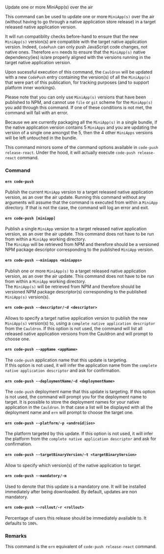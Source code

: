Update one or more MiniApp(s) over the air

This command can be used to update one or more `MiniApp(s)` over the air (without having to go through a native application store release) in a target released native application version. 

It will run compatiblity checks before-hand to ensure that the new `MiniApp(s)` version(s) are compatible with the target native application version. Indeed, `CodePush` can only push JavaScript code changes, not native ones. Therefore `ern` needs to ensure that the `MiniApp(s)` native dependency(ies) is/are properly aligned with the versions running in the target native application version. 

Upon sucessful execution of this command, the `Cauldron` will be updated with a new `CodePush` entry containing the version(s) of all the `MiniApp(s)` that were part of this publication, for tracking purposes (and to support platform inner workings).

Please note that you can only use `MiniApp(s)` versions that have been published to NPM, and cannot use `file` or `git` scheme for the `MiniApp(s)` you add through this command. If one of these conditions is not met, the command will fail with an error.

Because we are currently packaging all the `MiniApp(s)` in a single bundle, if the native application version contains 5 `MiniApps` and you are updating the version of a single one amongst the 5, then the 4 other `MiniApps` versions will be left untouched in the bundle.

This command mirrors some of the command options available in `code-push release-react`. Under the hood, it will actually execute `code-push release-react` command. 

### Command

#### `ern code-push`

Publish the current `MiniApp` version to a target released native application version, as an over the air update.
Running this command without any arguments will assume that the command is executed from within a `MiniApp` directory. If that is not the case, the command will log an error and exit.  

#### `ern code-push [miniapp]`

Publish a single `MiniApp` version to a target released native application version, as an over the air update.
This command does not have to be run from within a `MiniApp` working directory.  
The `MiniApp` will be retrieved from NPM and therefore should be a versioned NPM package descriptor corresponding to the published `MiniApp` version.  

#### `ern code-push --miniapps <miniapps>`

Publish one or more `MiniApp(s)` to a target released native application version, as an over the air update.
This command does not have to be run from within a `MiniApp` working directory.  
The `MiniApp(s)` will be retrieved from NPM and therefore should be versioned NPM package descriptor(s) corresponding to the published `MiniApp(s)` version(s). 

#### `ern code-push --descriptor/-d <descriptor>`

Allows to specify a target native application version to publish the new `MiniApp(s)` version(s) to, using a `complete native application descriptor` from the `Cauldron`. 
If this option is not used, the command will list all released native application versions from the Cauldron and will prompt to choose one.

#### `ern code-push --appName <appName>`

The `code-push` application name that this update is targeting.  
If this option is not used, it will infer the application name from the `complete native application descriptor` and ask for confirmation.

#### `ern code-push --deploymentName/-d <deploymentName>`

The `code-push` deployment name that this update is targeting. 
If this option is not used, the command will prompt you for the deployment name to target. It is possible to store the deployment names for your native application in the `Cauldron`. In that case a list will be displayed with all the deployment name and `ern` will prompt to choose the target one.

#### `ern code-push --platform/-p <android|ios>`

The platform targeted by this update. If this option is not used, it will infer the platform from the `complete native application descriptor` and ask for confirmation.

#### `ern code-push --targetBinaryVersion/-t <targetBinaryVersion>`

Allow to specify which version(s) of the native application to target.

#### `ern code-push --mandatory/-m` 

Used to denote that this update is a mandatory one. It will be installed immediately after being downloaded. By default, updates are non mandatory.

#### `ern code-push --rollout/-r <rollout>`

Percentage of users this release should be immediately available to. It defaults to `100%`.

### Remarks

This command is the `ern` equivalent of `code-push release-react` command.
